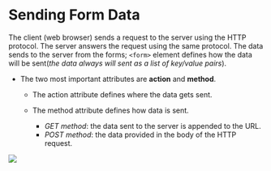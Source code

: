 # Sending Form Data

The client (web browser) sends a request to the server using the HTTP protocol. The server answers the request using the same protocol. The data sends to the server from the forms; `<form>` element defines how the data will be sent(_the data always will sent as a list of key/value pairs_).

- The two most important attributes are **action** and **method**.

  - The action attribute defines where the data gets sent.

  - The method attribute defines how data is sent.

    - _GET method_: the data sent to the server is appended to the URL.
    - _POST method_: the data provided in the body of the HTTP request.

![](https://codebridgeplus.com/wp-content/uploads/11inf03.gif)
